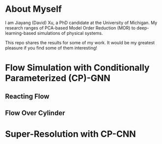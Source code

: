 # About Myself
I am Jiayang (David) Xu, a PhD candidate at the University of Michigan. My research ranges of PCA-based Model Order Reduction (MOR) to deep-learning-based simulations of physical systems. 

This repo shares the results for some of my work. It would be my greatest pleasure if you find some of them interesting!

# Flow Simulation with Conditionally Parameterized (CP)-GNN
## Reacting Flow
## Flow Over Cylinder

# Super-Resolution with CP-CNN

<!-- # Parametric Time-Series Prediction with Multi-Level Autoencoders

# Point Cloud Perception
# Gesture Classification
# Protein Property Prediction -->